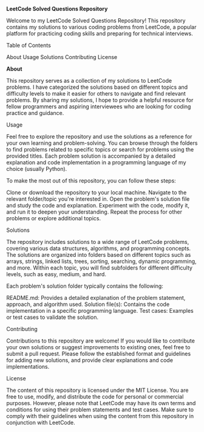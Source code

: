 **LeetCode Solved Questions Repository**

Welcome to my LeetCode Solved Questions Repository! This repository contains my solutions to various coding problems from LeetCode, a popular platform for practicing coding skills and preparing for technical interviews.

Table of Contents

About
Usage
Solutions
Contributing
License

**About**

This repository serves as a collection of my solutions to LeetCode problems. I have categorized the solutions based on different topics and difficulty levels to make it easier for others to navigate and find relevant problems. By sharing my solutions, I hope to provide a helpful resource for fellow programmers and aspiring interviewees who are looking for coding practice and guidance.

Usage

Feel free to explore the repository and use the solutions as a reference for your own learning and problem-solving. You can browse through the folders to find problems related to specific topics or search for problems using the provided titles. Each problem solution is accompanied by a detailed explanation and code implementation in a programming language of my choice (usually Python).

To make the most out of this repository, you can follow these steps:

Clone or download the repository to your local machine.
Navigate to the relevant folder/topic you're interested in.
Open the problem's solution file and study the code and explanation.
Experiment with the code, modify it, and run it to deepen your understanding.
Repeat the process for other problems or explore additional topics.

Solutions

The repository includes solutions to a wide range of LeetCode problems, covering various data structures, algorithms, and programming concepts. The solutions are organized into folders based on different topics such as arrays, strings, linked lists, trees, sorting, searching, dynamic programming, and more. Within each topic, you will find subfolders for different difficulty levels, such as easy, medium, and hard.

Each problem's solution folder typically contains the following:

README.md: Provides a detailed explanation of the problem statement, approach, and algorithm used.
Solution file(s): Contains the code implementation in a specific programming language.
Test cases: Examples or test cases to validate the solution.

Contributing

Contributions to this repository are welcome! If you would like to contribute your own solutions or suggest improvements to existing ones, feel free to submit a pull request. Please follow the established format and guidelines for adding new solutions, and provide clear explanations and code implementations.

License

The content of this repository is licensed under the MIT License. You are free to use, modify, and distribute the code for personal or commercial purposes. However, please note that LeetCode may have its own terms and conditions for using their problem statements and test cases. Make sure to comply with their guidelines when using the content from this repository in conjunction with LeetCode.

